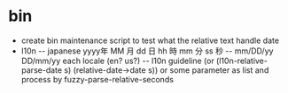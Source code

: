 # bin

- create bin maintenance script to test what the relative text handle date
- l10n
-- japanese yyyy年 MM 月 dd 日 hh 時 mm 分 ss 秒
-- mm/DD/yy DD/mm/yy each locale (en? us?)
-- l10n guideline (or (l10n-relative-parse-date s) (relative-date->date s)) or some parameter as list and process by fuzzy-parse-relative-seconds
